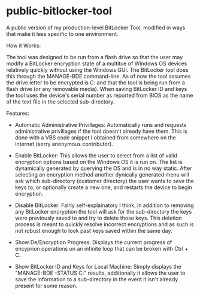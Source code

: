 # public-bitlocker-tool
A public version of my production-level BitLocker Tool, modified in ways that make it less specific to one environment.

How it Works:

The tool was designed to be run from a flash drive so that the user may modify a BitLocker encryption state of a multitue of Windows OS
devices relatively quickly without using the Windows GUI. The BitLocker tool does this through the MANAGE-BDE command-line. As of now the
tool assumes the drive letter to be encrypted is C: and that the tool is being run from a flash drive (or any removable media). When 
saving BitLocker ID and keys the tool uses the device's serial number as reported from BIOS as the name of the text file in the selected
sub-directory.

Features:

- Automatic Administrative Privillages:
  Automatically runs and requests administrative privillages if the tool doesn't already have them. This is done with a VBS code snippet 
  I obtained from somewhere on the internet (sorry anonymous contributor).

- Enable BitLocker:
  This allows the user to select from a list of valid encryption options based on the Windows OS it is run on. The list is dynamically 
  generated by querying the OS and is in no way static. After selecting an encryption method another dynically generated menu will ask 
  which sub-directory (customer directory) the user wants to save the keys to, or optionally create a new one, and restarts the device 
  to begin encryption.
  
- Disable BitLocker:
  Fairly self-explainatory I think, in addition to removing any BitLocker encryption the tool will ask for the sub-directory the keys 
  were previously saved to and try to delete those keys. This deletion process is meant to quickly resolve incorrect encryptions and 
  as such is not robust enough to look past keys saved within the same day.
    
- Show De/Encryption Progress:
  Displays the current progress of encyprion operations on an infinite loop that can be broken with Ctrl + C.

- Show BitLocker ID and Keys for Local Machine:
  Simply displays the "MANAGE-BDE -STATUS C:" results, additionally it allows the user to save the information to a sub-directory in the
  event it isn't already present for some reason.
